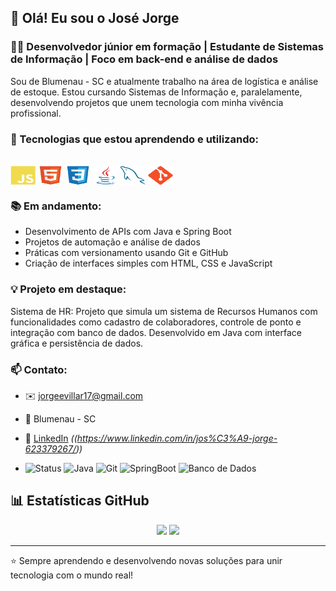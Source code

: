 
## 👋 Olá! Eu sou o José Jorge

### 👨‍💻 Desenvolvedor júnior em formação | Estudante de Sistemas de Informação | Foco em back-end e análise de dados

Sou de Blumenau - SC e atualmente trabalho na área de logística e análise de estoque. Estou cursando Sistemas de Informação e, paralelamente, desenvolvendo projetos que unem tecnologia com minha vivência profissional.

### 🚀 Tecnologias que estou aprendendo e utilizando:
<div style="display: inline_block"><br>
  <img align="center" alt="JavaScript" height="30" width="40" src="https://raw.githubusercontent.com/devicons/devicon/master/icons/javascript/javascript-plain.svg">
  <img align="center" alt="HTML" height="30" width="40" src="https://raw.githubusercontent.com/devicons/devicon/master/icons/html5/html5-original.svg">
  <img align="center" alt="CSS" height="30" width="40" src="https://raw.githubusercontent.com/devicons/devicon/master/icons/css3/css3-original.svg">
  <img align="center" alt="Java" height="30" width="40" src="https://raw.githubusercontent.com/devicons/devicon/master/icons/java/java-original.svg">
  <img align="center" alt="MySQL" height="30" width="40" src="https://raw.githubusercontent.com/devicons/devicon/master/icons/mysql/mysql-original.svg">
  <img align="center" alt="Git" height="30" width="40" src="https://raw.githubusercontent.com/devicons/devicon/master/icons/git/git-original.svg">
</div>

### 📚 Em andamento:
- Desenvolvimento de APIs com Java e Spring Boot
- Projetos de automação e análise de dados
- Práticas com versionamento usando Git e GitHub
- Criação de interfaces simples com HTML, CSS e JavaScript

### 💡 Projeto em destaque:
Sistema de HR: Projeto que simula um sistema de Recursos Humanos com funcionalidades como cadastro de colaboradores, controle de ponto e integração com banco de dados. Desenvolvido em Java com interface gráfica e persistência de dados.

### 📫 Contato:
- ✉️ jorgeevillar17@gmail.com
- 📍 Blumenau - SC
- 💼 [LinkedIn]([https://www.linkedin.com/in/seuperfil](https://www.linkedin.com/in/jos%C3%A9-jorge-623379267/)) *((https://www.linkedin.com/in/jos%C3%A9-jorge-623379267/))*

- ![Status](https://img.shields.io/badge/Estudante%20de-Sistemas%20de%20Informa%C3%A7%C3%A3o-blue)
![Java](https://img.shields.io/badge/Java-Intermedi%C3%A1rio-orange)
![Git](https://img.shields.io/badge/Git%20&%20GitHub-Usando%20ativa%20atualmente-green)
![SpringBoot](https://img.shields.io/badge/SpringBoot-Estudando-success)
![Banco de Dados](https://img.shields.io/badge/Banco%20de%20Dados-MySQL-informational)

## 📊 Estatísticas GitHub

<div align="center">
  <img height="160em" src="https://github-readme-stats.vercel.app/api?username=Jorge0708&show_icons=true&theme=dark&rank_icon=github&locale=pt-br" />
  <img height="160em" src="https://github-readme-stats.vercel.app/api/top-langs/?username=Jorge0708&layout=compact&langs_count=7&theme=dark" />
</div>


---

⭐ Sempre aprendendo e desenvolvendo novas soluções para unir tecnologia com o mundo real!
